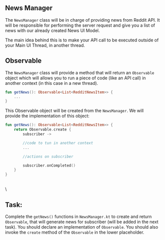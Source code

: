 News Manager
------------

The `NewsManager` class will be in charge of providing news from Reddit API. It will be responsible for performing the server request and give you a list of news with our already created News UI Model.

The main idea behind this is to make your API call to be executed outside of your Main UI Thread, in another thread.

Observable
----------

The `NewsManager` class will provide a method that will return an `Observable` object which will allows you to run a piece of code (like an API call) in another context (in this case in a new thread).


```kotlin
fun getNews(): Observable<List<RedditNewsItem>> {
    ...
}

```      
This Observable object will be created from the `NewsManager`. We will provide the implementation of this object:


```kotlin
fun getNews(): Observable<List<RedditNewsItem>> {
    return Observable.create {
        subscriber ->

        //code to tun in another context
        ...

        //actions on subscriber

        subscriber.onCompleted()
    }
}
```

\
\

Task:
-----

Complete the `getNews()` functions in `NewsManager.kt` to create and return `Observable`, that will generate news for subscriber (will be added in the next task).
You should declare an implementation of `Observable`. You should also invoke the `create` method of the `Observable` in the lower placeholder.
